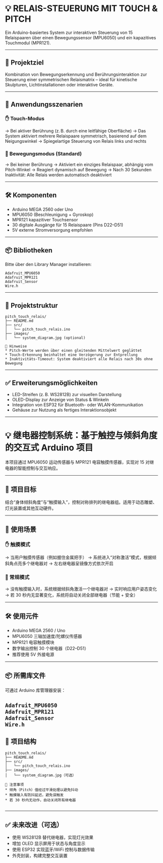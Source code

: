 # 💡 RELAIS-STEUERUNG MIT TOUCH & PITCH

Ein Arduino-basiertes System zur interaktiven Steuerung von 15 Relaispaaren über einen Bewegungssensor (MPU6050) und ein kapazitives Touchmodul (MPR121).

---

## 🎯 Projektziel

Kombination von Bewegungserkennung und Berührungsinteraktion zur Steuerung einer symmetrischen Relaismatrix – ideal für kinetische Skulpturen, Lichtinstallationen oder interaktive Geräte.

---

## 🤯 Anwendungsszenarien

### ✋ Touch-Modus

→ Bei aktiver Berührung (z. B. durch eine leitfähige Oberfläche)
→ Das System aktiviert mehrere Relaispaare symmetrisch, basierend auf dem Neigungswinkel
→ Spiegelartige Steuerung von Relais links und rechts

### 🏃 Bewegungsmodus (Standard)

→ Bei keiner Berührung
→ Aktiviert ein einziges Relaispaar, abhängig vom Pitch-Winkel
→ Reagiert dynamisch auf Bewegung
→ Nach 30 Sekunden Inaktivität: Alle Relais werden automatisch deaktiviert

---

## 🛠 Komponenten

* Arduino MEGA 2560 oder Uno
* MPU6050 (Beschleunigung + Gyroskop)
* MPR121 kapazitiver Touchsensor
* 30 digitale Ausgänge für 15 Relaispaare (Pins D22–D51)
* 5V externe Stromversorgung empfohlen

---

## 📦 Bibliotheken
  Bitte über den Library Manager installieren:  

  `Adafruit_MPU6050`  
  `Adafruit_MPR121`  
  `Adafruit_Sensor`  
  `Wire.h`


---

## 📁 Projektstruktur

```text
pitch_touch_relais/
├── README.md
├── src/
│   └── pitch_touch_relais.ino
├── images/
│   └── system_diagram.jpg (optional)
```

```
📌 Hinweise
* Pitch-Werte werden über einen gleitenden Mittelwert geglättet
* Touch-Erkennung beinhaltet eine Verzögerung zur Entprellung
* Inaktivitäts-Timeout: System deaktiviert alle Relais nach 30s ohne Bewegung
```

---

## ✅ Erweiterungsmöglichkeiten

* LED-Streifen (z. B. WS2812B) zur visuellen Darstellung
* OLED-Display zur Anzeige von Status & Winkeln
* Integration von ESP32 für Bluetooth- oder WLAN-Kommunikation
* Gehäuse zur Nutzung als fertiges Interaktionsobjekt

---

# 💡 继电器控制系统：基于触控与倾斜角度的交互式 Arduino 项目

本项目通过 MPU6050 运动传感器与 MPR121 电容触摸传感器，实现对 15 对继电器的智能控制与交互响应。

---

## 🎯 项目目标

结合“身体倾斜角度”与“触摸输入”，控制对称排列的继电器组。适用于动态雕塑、灯光装置或其他互动硬件。

---

## 🤯 使用场景

### ✋ 触摸模式

→ 当用户触摸传感器（例如握住金属把手）
→ 系统进入“对称激活”模式，根据倾斜角点亮多个继电器对
→ 左右继电器呈镜像方式依次开启

### 🏃 常规模式

→ 没有触摸输入时，系统根据倾斜角激活一个继电器对
→ 实时响应用户姿态变化
→ 若 30 秒内无显著变化，系统将自动关闭全部继电器（节能 + 安全）

---

## 🛠 使用元件

* Arduino MEGA 2560 / Uno 
* MPU6050 三轴加速度/陀螺仪传感器
* MPR121 电容触摸模块
* 数字输出控制 30 个继电器（D22–D51）
* 推荐使用 5V 外接电源


---

## 📦 所需库文件

可通过 Arduino 库管理器安装：

  `Adafruit_MPU6050`  
  `Adafruit_MPR121`  
  `Adafruit_Sensor`  
  `Wire.h`
---

## 📁 项目结构

```text
pitch_touch_relais/
├── README.md
├── src/
│   └── pitch_touch_relais.ino
├── images/
│   └── system_diagram.jpg（可选）

```

```
📌 注意事项
* 倾角（Pitch）值经过平滑处理以避免抖动
* 触摸输入有防抖延迟，避免误触发
* 若 30 秒内无动作，自动关闭所有继电器


```

---

## ✅ 未来改进（可选）

* 使用 WS2812B 替代继电器，实现灯光效果
* 增加 OLED 显示屏用于状态与角度显示
* 使用 ESP32 实现蓝牙/WiFi 控制与数据传输 
* 外壳封装，构建完整交互装置
